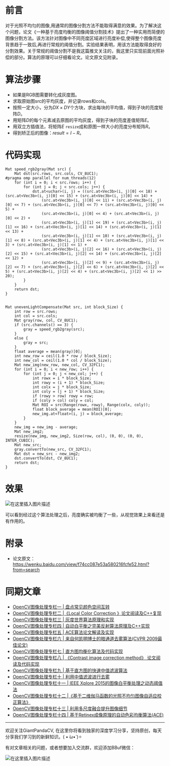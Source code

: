 # 前言
对于光照不均匀的图像,用通常的图像分割方法不能取得满意的效果。为了解决这个问题，论文《一种基于亮度均衡的图像阈值分割技术》提出了一种实用而简便的图像分割方法。该方法针对图像中不同亮度区域进行亮度补偿,使得整个图像亮度背景趋于一致后,再进行常规的阈值分割。实验结果表明，用该方法能取得良好的分割效果。关于常规的阈值分割不是我这篇推文关注的，我这里只实现前面光照补偿的部分。算法的原理可以仔细看论文。论文原文见附录。

# 算法步骤

- 如果是RGB图需要转化成灰度图。
- 求取原始图src的平均灰度，并记录rows和cols。
- 按照一定大小，分为$DX \times DY$个方块，求出每块的平均值，得到子块的亮度矩阵$D$。
- 用矩阵$D$的每个元素减去原图的平均灰度，得到子块的亮度差值矩阵$E$。
- 用双立方插值法，将矩阵$E$ `resize`成和原图一样大小的亮度分布矩阵$R$。
- 得到矫正后的图像：$result=I-R$。

# 代码实现

```
Mat speed_rgb2gray(Mat src) {
	Mat dst(src.rows, src.cols, CV_8UC1);
#pragma omp parallel for num_threads(12)
	for (int i = 0; i < src.rows; i++) {
		for (int j = 0; j < src.cols; j++) {
			dst.at<uchar>(i, j) = ((src.at<Vec3b>(i, j)[0] << 18) + (src.at<Vec3b>(i, j)[0] << 15) + (src.at<Vec3b>(i, j)[0] << 14) +
				(src.at<Vec3b>(i, j)[0] << 11) + (src.at<Vec3b>(i, j)[0] << 7) + (src.at<Vec3b>(i, j)[0] << 7) + (src.at<Vec3b>(i, j)[0] << 5) +
				(src.at<Vec3b>(i, j)[0] << 4) + (src.at<Vec3b>(i, j)[0] << 2) +
				(src.at<Vec3b>(i, j)[1] << 19) + (src.at<Vec3b>(i, j)[1] << 16) + (src.at<Vec3b>(i, j)[1] << 14) + (src.at<Vec3b>(i, j)[1] << 13) +
				(src.at<Vec3b>(i, j)[1] << 10) + (src.at<Vec3b>(i, j)[1] << 8) + (src.at<Vec3b>(i, j)[1] << 4) + (src.at<Vec3b>(i, j)[1] << 3) + (src.at<Vec3b>(i, j)[1] << 1) +
				(src.at<Vec3b>(i, j)[2] << 16) + (src.at<Vec3b>(i, j)[2] << 15) + (src.at<Vec3b>(i, j)[2] << 14) + (src.at<Vec3b>(i, j)[2] << 12) +
				(src.at<Vec3b>(i, j)[2] << 9) + (src.at<Vec3b>(i, j)[2] << 7) + (src.at<Vec3b>(i, j)[2] << 6) + (src.at<Vec3b>(i, j)[2] << 5) + (src.at<Vec3b>(i, j)[2] << 4) + (src.at<Vec3b>(i, j)[2] << 1) >> 20);
		}
	}
	return dst;
}


Mat unevenLightCompensate(Mat src, int block_Size) {
	int row = src.rows;
	int col = src.cols;
	Mat gray(row, col, CV_8UC1);
	if (src.channels() == 3) {
		gray = speed_rgb2gray(src);
	}
	else {
		gray = src;
	}
	float average = mean(gray)[0];
	int new_row = ceil(1.0 * row / block_Size);
	int new_col = ceil(1.0 * col / block_Size);
	Mat new_img(new_row, new_col, CV_32FC1);
	for (int i = 0; i < new_row; i++) {
		for (int j = 0; j < new_col; j++) {
			int rowx = i * block_Size;
			int rowy = (i + 1) * block_Size;
			int colx = j * block_Size;
			int coly = (j + 1) * block_Size;
			if (rowy > row) rowy = row;
			if (coly > col) coly = col;
			Mat ROI = src(Range(rowx, rowy), Range(colx, coly));
			float block_average = mean(ROI)[0];
			new_img.at<float>(i, j) = block_average;
		}
	}
	new_img = new_img - average;
	Mat new_img2;
	resize(new_img, new_img2, Size(row, col), (0, 0), (0, 0), INTER_CUBIC);
	Mat new_src;
	gray.convertTo(new_src, CV_32FC1);
	Mat dst = new_src - new_img2;
	dst.convertTo(dst, CV_8UC1);
	return dst;
}
```

# 效果

![在这里插入图片描述](https://img-blog.csdnimg.cn/20190314142018712.png?x-oss-process=image/watermark,type_ZmFuZ3poZW5naGVpdGk,shadow_10,text_aHR0cHM6Ly9ibG9nLmNzZG4ubmV0L2p1c3Rfc29ydA==,size_16,color_FFFFFF,t_70)

可以看到经过这个算法处理之后，亮度确实被均衡了一些，从视觉效果上来看还是有作用的。

# 附录
- 论文原文：https://wenku.baidu.com/view/f74cc087e53a580216fcfe52.html?from=search


# 同期文章

- [OpenCV图像处理专栏一 | 盘点常见颜色空间互转](https://mp.weixin.qq.com/s/c_7cdSmqkr8tXMXDORSA-Q)
- [OpenCV图像处理专栏二 |《Local Color Correction 》论文阅读及C++复现](https://mp.weixin.qq.com/s/z7tIiD0wLikcjFwtwZaV8w)
- [OpenCV图像处理专栏三 | 灰度世界算法原理和实现](https://mp.weixin.qq.com/s/aiVIci0NQVyUTJ7V8ElH3g)
- [OpenCV图像处理专栏四 | 自动白平衡之完美反射算法原理及C++实现](https://mp.weixin.qq.com/s/AVHB9cC-FJwD4SKUQ51-YA)
- [OpenCV图像处理专栏五 | ACE算法论文解读及实现](https://mp.weixin.qq.com/s/aPi7haF7eTDabbYi4c75cA)
- [OpenCV图像处理专栏六 | 来自何凯明博士的暗通道去雾算法(CVPR 2009最佳论文)](https://mp.weixin.qq.com/s/PCvTDqEt53voZFij9jNWKQ)
- [OpenCV图像处理专栏七 | 直方图均衡化算法及代码实现](https://mp.weixin.qq.com/s/tWqjYd0YXwv6cAVVQdR4wA)
- [OpenCV图像处理专栏八 | 《Contrast image correction method》 论文阅读及代码实现](https://mp.weixin.qq.com/s/ZO_KE6MrQ0yvTm2xsy5bOA)
- [OpenCV图像处理专栏九 | 基于直方图的快速中值滤波算法](https://mp.weixin.qq.com/s/C-e-uUQSIbHSQRRaNFXgbA)
- [OpenCV图像处理专栏十 | 利用中值滤波进行去雾](https://mp.weixin.qq.com/s/gxyShyUR_UWL1QnOb6y9Pg)
- [OpenCV图像处理专栏十一 | IEEE Xplore 2015的图像白平衡处理之动态阈值法](https://mp.weixin.qq.com/s/4kOs2YmOk5PlKv4zlU5vuQ)
- [OpenCV图像处理专栏十二 |《基于二维伽马函数的光照不均匀图像自适应校正算法》](https://mp.weixin.qq.com/s/rz9sKcmq1saIVkDNkzyh2A)
- [OpenCV图像处理专栏十三 | 利用多尺度融合提升图像细节](https://mp.weixin.qq.com/s/ixJ7kt1i1qKkG4sdbRPHNA)
- [OpenCV图像处理专栏十四 | 基于Retinex成像原理的自动色彩均衡算法(ACE)](https://mp.weixin.qq.com/s/Jr1191839j3IdOlpRsrM6w)

---------------------------------------------------------------------------

欢迎关注GiantPandaCV, 在这里你将看到独家的深度学习分享，坚持原创，每天分享我们学习到的新鲜知识。( • ̀ω•́ )✧

有对文章相关的问题，或者想要加入交流群，欢迎添加BBuf微信：

![在这里插入图片描述](https://img-blog.csdnimg.cn/20200110234905879.png?x-oss-process=image/watermark,type_ZmFuZ3poZW5naGVpdGk,shadow_10,text_aHR0cHM6Ly9ibG9nLmNzZG4ubmV0L2p1c3Rfc29ydA==,size_16,color_FFFFFF,t_70)